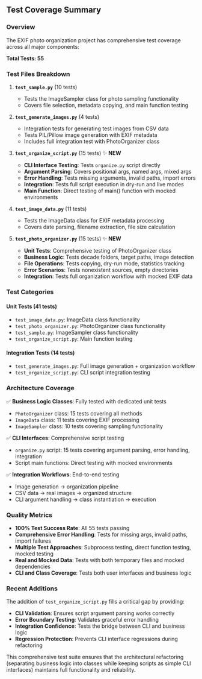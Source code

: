 ## Test Coverage Summary

### Overview
The EXIF photo organization project has comprehensive test coverage across all major components:

**Total Tests: 55**

### Test Files Breakdown

1. **`test_sample.py`** (10 tests)
   - Tests the ImageSampler class for photo sampling functionality
   - Covers file selection, metadata copying, and main function testing

2. **`test_generate_images.py`** (4 tests) 
   - Integration tests for generating test images from CSV data
   - Tests PIL/Pillow image generation with EXIF metadata
   - Includes full integration test with PhotoOrganizer class

3. **`test_organize_script.py`** (15 tests) ✨ **NEW**
   - **CLI Interface Testing**: Tests `organize.py` script directly
   - **Argument Parsing**: Covers positional args, named args, mixed args
   - **Error Handling**: Tests missing arguments, invalid paths, import errors
   - **Integration**: Tests full script execution in dry-run and live modes
   - **Main Function**: Direct testing of main() function with mocked environments

4. **`test_image_data.py`** (11 tests)
   - Tests the ImageData class for EXIF metadata processing
   - Covers date parsing, filename extraction, file size calculation

5. **`test_photo_organizer.py`** (15 tests) ✨ **NEW**
   - **Unit Tests**: Comprehensive testing of PhotoOrganizer class
   - **Business Logic**: Tests decade folders, target paths, image detection
   - **File Operations**: Tests copying, dry-run mode, statistics tracking
   - **Error Scenarios**: Tests nonexistent sources, empty directories
   - **Integration**: Tests full organization workflow with mocked EXIF data

### Test Categories

#### **Unit Tests** (41 tests)
- `test_image_data.py`: ImageData class functionality
- `test_photo_organizer.py`: PhotoOrganizer class functionality  
- `test_sample.py`: ImageSampler class functionality
- `test_organize_script.py`: Main function testing

#### **Integration Tests** (14 tests)
- `test_generate_images.py`: Full image generation + organization workflow
- `test_organize_script.py`: CLI script integration testing

### Architecture Coverage

✅ **Business Logic Classes**: Fully tested with dedicated unit tests
- `PhotoOrganizer` class: 15 tests covering all methods
- `ImageData` class: 11 tests covering EXIF processing
- `ImageSampler` class: 10 tests covering sampling functionality

✅ **CLI Interfaces**: Comprehensive script testing
- `organize.py` script: 15 tests covering argument parsing, error handling, integration
- Script main functions: Direct testing with mocked environments

✅ **Integration Workflows**: End-to-end testing
- Image generation → organization pipeline
- CSV data → real images → organized structure
- CLI argument handling → class instantiation → execution

### Quality Metrics

- **100% Test Success Rate**: All 55 tests passing
- **Comprehensive Error Handling**: Tests for missing args, invalid paths, import failures
- **Multiple Test Approaches**: Subprocess testing, direct function testing, mocked testing
- **Real and Mocked Data**: Tests with both temporary files and mocked dependencies
- **CLI and Class Coverage**: Tests both user interfaces and business logic

### Recent Additions

The addition of `test_organize_script.py` fills a critical gap by providing:
- **CLI Validation**: Ensures script argument parsing works correctly
- **Error Boundary Testing**: Validates graceful error handling
- **Integration Confidence**: Tests the bridge between CLI and business logic
- **Regression Protection**: Prevents CLI interface regressions during refactoring

This comprehensive test suite ensures that the architectural refactoring (separating business logic into classes while keeping scripts as simple CLI interfaces) maintains full functionality and reliability.